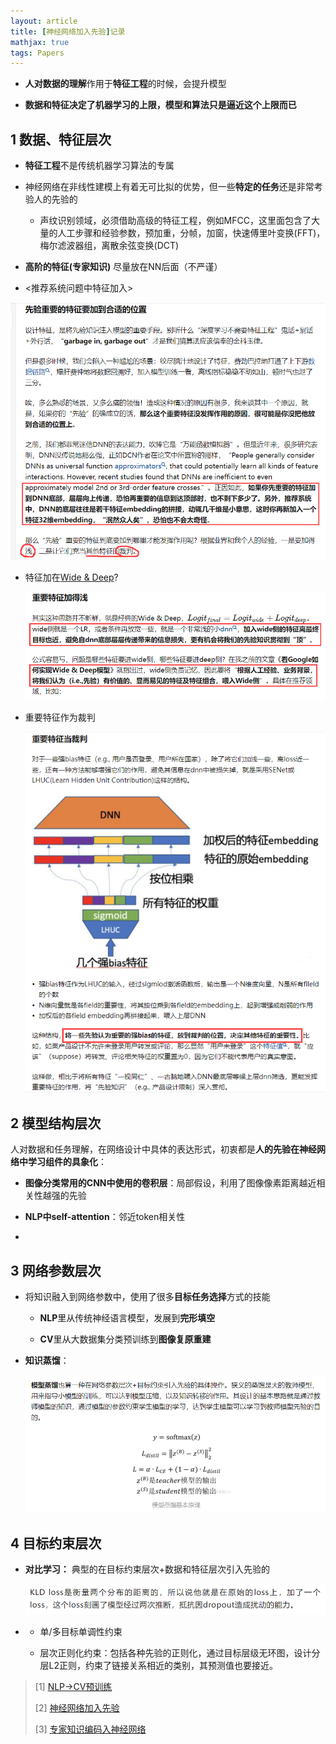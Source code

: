 ```yaml
---
layout: article
title: [神经网络加入先验]记录
mathjax: true
tags: Papers
---
```



* **人对数据的理解**作用于**特征工程**的时候，会提升模型

* **数据和特征决定了机器学习的上限，模型和算法只是逼近这个上限而已**

## 1 数据、特征层次

* **特征工程**不是传统机器学习算法的专属

* 神经网络在非线性建模上有着无可比拟的优势，但一些**特定的任务**还是非常考验人的先验的
  
  * 声纹识别领域，必须借助高级的特征工程，例如MFCC，这里面包含了大量的人工步骤和经验参数，预加重，分帧，加窗，快速傅里叶变换(FFT)，梅尔滤波器组，离散余弦变换(DCT)

* **高阶的特征(专家知识)** 尽量放在NN后面（不严谨）

* <推荐系统问题中特征加入>

![2.png](https://raw.githubusercontent.com/lzboo/ImgStg/main/2022/08/14-18-09-39-2.png)

* 特征加在[Wide & Deep](https://zhuanlan.zhihu.com/p/47293765)?
  
  ![3.png](https://raw.githubusercontent.com/lzboo/ImgStg/main/2022/08/14-18-11-46-3.png)

* 重要特征作为裁判
  
  ![3.png](https://raw.githubusercontent.com/lzboo/ImgStg/main/2022/08/14-18-15-45-3.png)
  
  

## 2 模型结构层次

人对数据和任务理解，在网络设计中具体的表达形式，初衷都是**人的先验在神经网络中学习组件的具象化**：

* **图像分类常用的CNN中使用的卷积层**：局部假设，利用了图像像素距离越近相关性越强的先验

* **NLP中self-attention**：邻近token相关性

* 

## 3 网络参数层次

* 将知识融入到网络参数中，使用了很多**目标任务选择**方式的技能
  
  * **NLP**里从传统神经语言模型，发展到**完形填空**
  
  * **CV**里从大数据集分类预训练到**图像复原重建**

* **知识蒸馏**：
  
  ![1.png](https://raw.githubusercontent.com/lzboo/ImgStg/main/2022/08/14-17-53-01-1.png)
  
  

## 4 目标约束层次

* **对比学习：** 典型的在目标约束层次+数据和特征层次引入先验的
  
  ![4.png](https://raw.githubusercontent.com/lzboo/ImgStg/main/2022/08/14-18-26-05-4.png)

* * 单/多目标单调性约束
  
  * 层次正则化约束：包括各种先验的正则化，通过目标层级无环图，设计分层L2正则，约束了链接关系相近的类别，其预测值也要接近。



> [1] [NLP->CV预训练](https://mp.weixin.qq.com/s?__biz=MzIwNDY1NTU5Mg==&mid=2247484129&idx=1&sn=757ca5f4ef611eb95b6e6d748823fb71&chksm=973d9c66a04a1570c630a846cabd8b2d5e24ae9d67ca87f4562fdd66808530e6978f675a1d26&scene=21#wechat_redirect)
> 
> [2] [神经网络加入先验](https://zhuanlan.zhihu.com/p/456795337)
> 
> [3] [专家知识编码入神经网络](https://www.zhihu.com/question/529959915/answer/2470689232)


